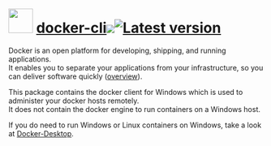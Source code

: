 # <img src="https://rawcdn.githack.com/geicht/chocolatey-packages/94d12e6a67f5fb03baf444cadcea14546de06045/docker-cli/img/docker.png" width="48" height="48"/> [docker-cli](https://community.chocolatey.org/packages/docker-cli)[![](http://transparent-favicon.info/favicon.ico)](#)[![Latest version](https://repology.org/badge/version-for-repo/chocolatey/docker-cli.svg?header=Latest%20version)](https://community.chocolatey.org/packages/docker-cli/24.0.7)

Docker is an open platform for developing, shipping, and running applications. \
It enables you to separate your applications from your infrastructure, so you can deliver software quickly
([overview](https://docs.docker.com/get-started/overview/)).

This package contains the docker client for Windows which is used to administer your docker hosts remotely. \
It does not contain the docker engine to run containers on a Windows host. 

If you do need to run Windows or Linux containers on Windows, take a look at [Docker-Desktop](https://community.chocolatey.org/packages/docker-desktop).

